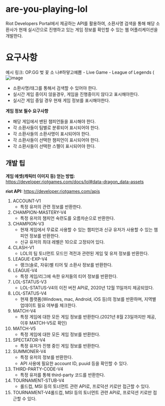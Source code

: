 # are-you-playing-lol
Riot Developers Portal에서 제공하는 API를 활용하여, 소환사명 검색을 통해 해당 소환사가 현재 실시간으로 진행하고 있는 게임 정보를 확인할 수 있는 웹 어플리케이션을 개발한다.

# 요구사항
예시 링크: OP.GG 벚 꽃 소 나#하얗고예쁨 - Live Game - League of Legends
(![image](https://github.com/user-attachments/assets/5d8c9f60-d7b6-4021-8d1f-721dc32ba0f3)


- 소환사명/태그를 통해서 검색할 수 있어야 한다.
- 실시간 게임 중이지 않을경우, 게임을 진행중이지 않다고 표시해야한다.
- 실시간 게임 중일 경우 현재 게임 정보를 표시해야한다.

**게임 정보 필수 요구사항**

- 해당 게임에서 밴된 챔피언들을 표시해야 한다.
- 각 소환사들이 팀별로 분류되어 표시되어야 한다.
- 각 소환사들의 소환사명이 표시되어야 한다.
- 각 소환사들이 선택한 챔피언이 표시되어야 한다.
- 각 소환사들이 선택한 스펠이 표시되어야 한다.

## 개발 팁

**게임 에셋(캐릭터 이미지 등) 얻는 방법:** https://developer.riotgames.com/docs/lol#data-dragon_data-assets

**riot API:** https://developer.riotgames.com/apis

1. ACCOUNT-V1
    - 특정 유저의 관련 정보를 반환한다.
2. CHAMPION-MASTERY-V4
    - 특정 유저의 챔피언 숙련도를 오름차순으로 반환한다.
3. CHAMPION-V3
    - 현재 게임에서 무료로 사용할 수 있는 챔피언과 신규 유저가 사용할 수 있는 챔피언 정보를 반환한다.
    - 신규 유저의 최대 레벨은 10으로 고정되어 있다.
4. CLASH-V1
    - LOL의 팀 토너먼트 모드인 격전과 관련된 게임 및 유저 정보를 반환한다.
5. LEAGUE-EXP-V4
    - 랭크(솔로, 자유)별 티어 및 소환사 정보를 반환한다.
6. LEAGUE-V4
    - 특정 게임/리그에 속한 유저들의 티어 정보를 반환한다.
7. LOL-STATUS-V3
    - LOL-STATUS-V4의 이전 버전 API로, 2020년 12월 11일까지 제공되었다.
8. LOL-STATUS-V4
    - 현재 플랫폼(Windows, mac, Android, iOS 등)의 정보를 반환하며, 지역별 업데이트 필요 여부를 체크한다.
9. MATCH-V4
    - 특정 게임에 대한 모든 게임 정보를 반환한다.(2021년 8월 23일까지만 제공, 이후 MATCH-V5로 확인)
10. MATCH-V5
    - 특정 게임에 대한 모든 게임 정보를 반환한다.
11. SPECTATOR-V4
    - 특정 유저가 진행 중인 게임 정보를 반환한다.
12. SUMMONER-V4
    - 특정 유저의 정보를 반환한다.
    - API 사용에 필요한 account ID, puuid 등을 확인할 수 있다.
13. THIRD-PARTY-CODE-V4
    - 특정 유저를 통해 third-party 코드를 반환한다.
14. TOURNAMENT-STUB-V4
    - 롤드컵, MSI 등의 토너먼트 관련 API로, 프로덕션 키로만 접근할 수 있다.
15. TOURNAMENT-V4롤드컵, MSI 등의 토너먼트 관련 API로, 프로덕션 키로만 접근할 수 있다.
